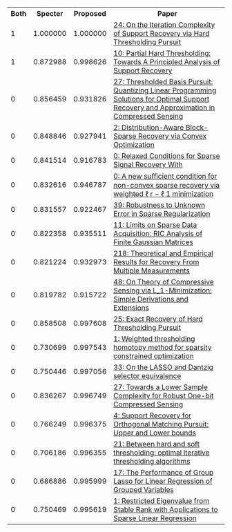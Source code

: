 <html><table><tr>
<th>Both</th>
<th>Specter</th>
<th>Proposed</th>
<th>Paper</th>
</tr>
<tr>
<td>1</td>
<td>1.000000</td>
<td>1.000000</td>
<td><a href="https://www.semanticscholar.org/paper/bb38553842cb9d98aa97244d371bf9b2c3bec9e1">24: On the Iteration Complexity of Support Recovery via Hard Thresholding Pursuit</a></td>
</tr>
<tr>
<td>1</td>
<td>0.872988</td>
<td>0.998626</td>
<td><a href="https://www.semanticscholar.org/paper/b168b0e5635eee17b84cf0eed2c320a9d71645cb">10: Partial Hard Thresholding: Towards A Principled Analysis of Support Recovery</a></td>
</tr>
<tr>
<td>0</td>
<td>0.856459</td>
<td>0.931826</td>
<td><a href="https://www.semanticscholar.org/paper/80ccc97a2dcca559648ea890edeb7324bcab589e">27: Thresholded Basis Pursuit: Quantizing Linear Programming Solutions for Optimal Support Recovery and Approximation in Compressed Sensing</a></td>
</tr>
<tr>
<td>0</td>
<td>0.848846</td>
<td>0.927941</td>
<td><a href="https://www.semanticscholar.org/paper/55da1c7bcb039d05810f96463b82c8ce75daa03f">2: Distribution-Aware Block-Sparse Recovery via Convex Optimization</a></td>
</tr>
<tr>
<td>0</td>
<td>0.841514</td>
<td>0.916783</td>
<td><a href="https://www.semanticscholar.org/paper/97cfb433601df8efb602020f0ef30dfe5ef36045">0: Relaxed Conditions for Sparse Signal Recovery With</a></td>
</tr>
<tr>
<td>0</td>
<td>0.832616</td>
<td>0.946787</td>
<td><a href="https://www.semanticscholar.org/paper/c510cf6967e9a7befb02c8085a6cc80268dc19ad">0: A new suﬃcient condition for non-convex sparse recovery via weighted ℓ r − ℓ 1 minimization</a></td>
</tr>
<tr>
<td>0</td>
<td>0.831557</td>
<td>0.922467</td>
<td><a href="https://www.semanticscholar.org/paper/d698621607e5b83733dfc6fb0e48527b608ceb4e">39: Robustness to Unknown Error in Sparse Regularization</a></td>
</tr>
<tr>
<td>0</td>
<td>0.822358</td>
<td>0.935511</td>
<td><a href="https://www.semanticscholar.org/paper/018cf577bb53ecc698a02f8d79a475592f088aec">11: Limits on Sparse Data Acquisition: RIC Analysis of Finite Gaussian Matrices</a></td>
</tr>
<tr>
<td>0</td>
<td>0.821224</td>
<td>0.932973</td>
<td><a href="https://www.semanticscholar.org/paper/d9023fe69bc3f1c22bc632fbd3964cf86cc82065">218: Theoretical and Empirical Results for Recovery From Multiple Measurements</a></td>
</tr>
<tr>
<td>0</td>
<td>0.819782</td>
<td>0.915722</td>
<td><a href="https://www.semanticscholar.org/paper/bff902aa584468ec7b38f50432e0d1e12650cb2a">48: On Theory of Compressive Sensing via L_1-Minimization: Simple Derivations and Extensions</a></td>
</tr>
<tr>
<td>0</td>
<td>0.858508</td>
<td>0.997608</td>
<td><a href="https://www.semanticscholar.org/paper/5694e683f4ba2578e50a593e83e56d172a4c6dbf">25: Exact Recovery of Hard Thresholding Pursuit</a></td>
</tr>
<tr>
<td>0</td>
<td>0.730699</td>
<td>0.997543</td>
<td><a href="https://www.semanticscholar.org/paper/51c80d07a669f13ca3efec218cb1a20d69966573">1: Weighted thresholding homotopy method for sparsity constrained optimization</a></td>
</tr>
<tr>
<td>0</td>
<td>0.750446</td>
<td>0.997056</td>
<td><a href="https://www.semanticscholar.org/paper/85d7a34d2495fd9ad52e7427455941f0d6eb412a">33: On the LASSO and Dantzig selector equivalence</a></td>
</tr>
<tr>
<td>0</td>
<td>0.836267</td>
<td>0.996749</td>
<td><a href="https://www.semanticscholar.org/paper/fbf6f3b15dac5eea46948bcd1e64646e430bd3df">27: Towards a Lower Sample Complexity for Robust One-bit Compressed Sensing</a></td>
</tr>
<tr>
<td>0</td>
<td>0.766249</td>
<td>0.996375</td>
<td><a href="https://www.semanticscholar.org/paper/337656ebd03c1ba084a0834e633fb8fc46eb7868">4: Support Recovery for Orthogonal Matching Pursuit: Upper and Lower bounds</a></td>
</tr>
<tr>
<td>0</td>
<td>0.706186</td>
<td>0.996355</td>
<td><a href="https://www.semanticscholar.org/paper/b47782169790c86cbbc018b6edd48d0d37d5408b">21: Between hard and soft thresholding: optimal iterative thresholding algorithms</a></td>
</tr>
<tr>
<td>0</td>
<td>0.686886</td>
<td>0.995999</td>
<td><a href="https://www.semanticscholar.org/paper/ecd735fcfaccf9cf61b8d91e50f7d7d88f805e70">17: The Performance of Group Lasso for Linear Regression of Grouped Variables</a></td>
</tr>
<tr>
<td>0</td>
<td>0.750469</td>
<td>0.995619</td>
<td><a href="https://www.semanticscholar.org/paper/fbe08db7bdcf6b469696a78084f1ef44e7e79ef1">1: Restricted Eigenvalue from Stable Rank with Applications to Sparse Linear Regression</a></td>
</tr>
</table></html>
